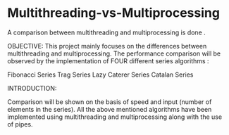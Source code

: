 # Multithreading-vs-Multiprocessing
A comparison between multithreading and multiprocessing is done . 


OBJECTIVE:
This project mainly focuses on the differences between multithreading and multiprocessing. The performance comparison will be observed by the implementation of FOUR different series algorithms :

Fibonacci Series
Trag Series 
Lazy Caterer Series
Catalan Series

INTRODUCTION:

Comparison will be shown on the basis of speed and input (number of elements in the series). All the above mentioned algorithms have been implemented using multithreading and multiprocessing along with the use of pipes. 


